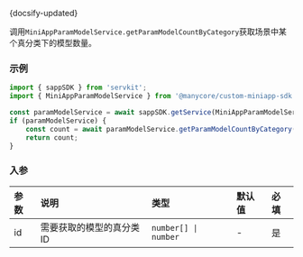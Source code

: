 {docsify-updated}

调用`MiniAppParamModelService.getParamModelCountByCategory`获取场景中某个真分类下的模型数量。

### 示例

``` js
import { sappSDK } from 'servkit';
import { MiniAppParamModelService } from '@manycore/custom-miniapp-sdk';

const paramModelService = await sappSDK.getService(MiniAppParamModelService);
if (paramModelService) {
    const count = await paramModelService.getParamModelCountByCategory(2170);
    return count;
}
```

### 入参

| 参数 | 说明 | 类型 | 默认值 | 必填 |
| :-----| :---- | :---- | :----| :---- |
| id | 需要获取的模型的真分类ID | `number[] \| number` | - | 是 |
